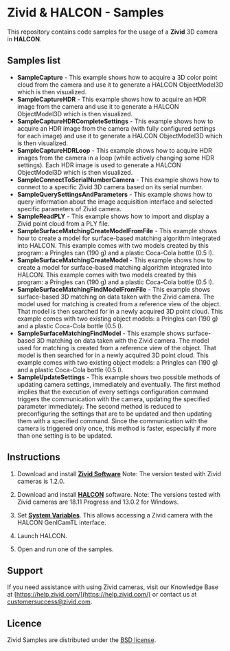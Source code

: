 ﻿# Zivid & HALCON - Samples

This repository contains code samples for the usage of a **Zivid** 3D camera in **HALCON**.

## Samples list

- **SampleCapture** - This example shows how to acquire a 3D color point cloud from the camera and use it to generate a HALCON ObjectModel3D which is then visualized.
- **SampleCaptureHDR** - This example shows how to acquire an HDR image from the camera and use it to generate a HALCON ObjectModel3D which is then visualized.
- **SampleCaptureHDRCompleteSettings** - This example shows how to acquire an HDR image from the camera (with fully configured settings for each image) and use it to generate a HALCON ObjectModel3D which is then visualized.
- **SampleCaptureHDRLoop** - This example shows how to acquire HDR images from the camera in a loop (while actively changing some HDR settings). Each HDR image is used to generate a HALCON ObjectModel3D which is then visualized.
- **SampleConnectToSerialNumberCamera** - This example shows how to connect to a specific Zivid 3D camera based on its serial number.
- **SampleQuerySettingsAndParameters** - This example shows how to query information about the image acquisition interface and selected specific parameters of Zivid camera.
- **SampleReadPLY** - This example shows how to import and display a Zivid point cloud from a PLY file.
- **SampleSurfaceMatchingCreateModelFromFile** - This example shows how to create a model for surface-based matching algorithm integrated into HALCON. This example comes with two models created by this program: a Pringles can (190 g) and a plastic Coca-Cola bottle (0.5 l).
- **SampleSurfaceMatchingCreateModel** - This example shows how to create a model for surface-based matching algorithm integrated into HALCON. This example comes with two models created by this program: a Pringles can (190 g) and a plastic Coca-Cola bottle (0.5 l).
- **SampleSurfaceMatchingFindModelFromFile** - This example shows surface-based 3D matching on data taken with the Zivid camera. The model used for matching is created from a reference view of the object. That model is then searched for in a newly acquired 3D point cloud. This example comes with two existing object models: a Pringles can (190 g) and a plastic Coca-Cola bottle (0.5 l).
- **SampleSurfaceMatchingFindModel** - This example shows surface-based 3D matching on data taken with the Zivid camera. The model used for matching is created from a reference view of the object. That model is then searched for in a newly acquired 3D point cloud. This example comes with two existing object models: a Pringles can (190 g) and a plastic Coca-Cola bottle (0.5 l).
- **SampleUpdateSettings** - This example shows two possible methods of updating camera settings,  immediately and eventually. The first method implies that the execution of every settings configuration command triggers the communication with the camera, updating the specified parameter immediately. The second method is reduced to preconfiguring the settings that are to be updated and then updating them with a specified command. Since the communication with the camera is triggered only once, this method is faster, especially if more than one setting is to be updated.

## Instructions

1. Download and install [**Zivid Software**](https://www.zivid.com/downloads)
Note: The version tested with Zivid cameras is 1.2.0.

2. Download and install [**HALCON**](https://www.mvtec.com/products/halcon/) software.
Note: The versions tested with Zivid cameras are 18.11 Progress and 13.0.2 for Windows.

3. Set [**System Variables**](https://help.zivid.com/setting-the-environment-variables-for). This allows accessing a Zivid camera with the HALCON GenICamTL interface.

4. Launch HALCON.

5. Open and run one of the samples.

## Support
If you need assistance with using Zivid cameras, visit our Knowledge Base at [https://help.zivid.com/](https://help.zivid.com/) or contact us at [customersuccess@zivid.com](mailto:customersuccess@zivid.com).

## Licence
Zivid Samples are distributed under the [BSD license](LICENSE).
